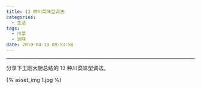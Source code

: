 ```yaml
---
title: 13 种川菜味型调法
categories:
  - 生活
tags:
  - 川菜
  - 调味
date: 2019-04-19 08:53:58
---
```


---

分享下王刚大厨总结的 13 种川菜味型调法。

<!-- more -->

{% asset_img 1.jpg %}
